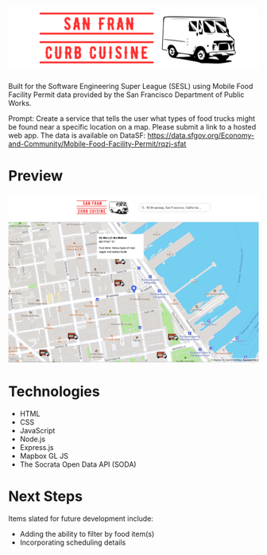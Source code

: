 # ![logo](/public/images/CURB-CUISINE-LRG.png)
Built for the Software Engineering Super League (SESL) using Mobile Food Facility Permit data provided by the San Francisco Department of Public Works. 

Prompt: Create a service that tells the user what types of food trucks might be found near a specific location on a map. Please submit a link to a hosted web app. The data is available on DataSF: https://data.sfgov.org/Economy-and-Community/Mobile-Food-Facility-Permit/rqzj-sfat

# Preview 
![preview](/public/images/curb-cuisine-preview.png)

# Technologies 
* HTML
* CSS
* JavaScript
* Node.js
* Express.js
* Mapbox GL JS
* The Socrata Open Data API (SODA)

# Next Steps
Items slated for future development include: 
* Adding the ability to filter by food item(s)
* Incorporating scheduling details